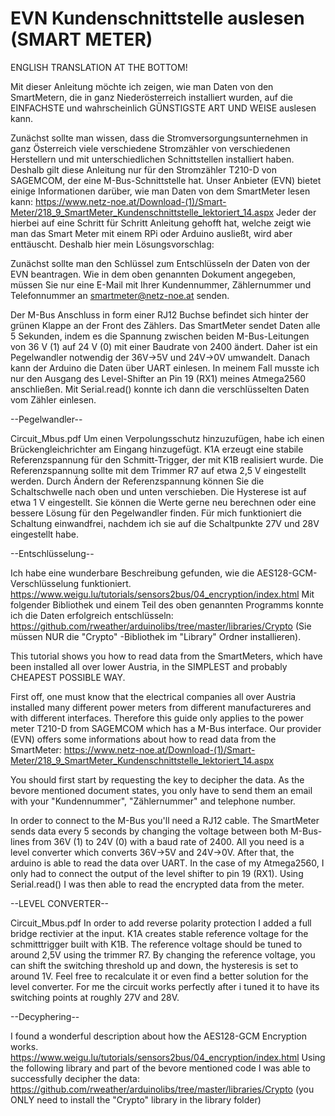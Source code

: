 # EVN Kundenschnittstelle auslesen (SMART METER)
ENGLISH TRANSLATION AT THE BOTTOM!

Mit dieser Anleitung möchte ich zeigen, wie man Daten von den SmartMetern, die in ganz Niederösterreich installiert wurden, auf die EINFACHSTE und wahrscheinlich GÜNSTIGSTE ART UND WEISE auslesen kann.

Zunächst sollte man wissen, dass die Stromversorgungsunternehmen in ganz Österreich viele verschiedene Stromzähler von verschiedenen Herstellern und mit unterschiedlichen Schnittstellen installiert haben. Deshalb gilt diese Anleitung nur für den Stromzähler T210-D von SAGEMCOM, der eine M-Bus-Schnittstelle hat.
Unser Anbieter (EVN) bietet einige Informationen darüber, wie man Daten von dem SmartMeter lesen kann:
https://www.netz-noe.at/Download-(1)/Smart-Meter/218_9_SmartMeter_Kundenschnittstelle_lektoriert_14.aspx
Jeder der hierbei auf eine Schritt für Schritt Anleitung gehofft hat, welche zeigt wie man das Smart Meter mit einem RPi oder Arduino ausließt, wird aber enttäuscht.
Deshalb hier mein Lösungsvorschlag:

Zunächst sollte man den Schlüssel zum Entschlüsseln der Daten von der EVN beantragen. Wie in dem oben genannten Dokument angegeben, müssen Sie nur eine E-Mail mit Ihrer Kundennummer, Zählernummer und Telefonnummer an smartmeter@netz-noe.at senden.

Der M-Bus Anschluss in form einer RJ12 Buchse befindet sich hinter der grünen Klappe an der Front des Zählers. Das SmartMeter sendet Daten alle 5 Sekunden, indem es die Spannung zwischen beiden M-Bus-Leitungen von 36 V (1) auf 24 V (0) mit einer Baudrate von 2400 ändert.
Daher ist ein Pegelwandler notwendig der 36V->5V und 24V->0V umwandelt. Danach kann der Arduino die Daten über UART einlesen. In meinem Fall musste ich nur den Ausgang des Level-Shifter an Pin 19 (RX1) meines Atmega2560 anschließen. Mit Serial.read() konnte ich dann die verschlüsselten Daten vom Zähler einlesen.

--Pegelwandler--

Circuit_Mbus.pdf
Um einen Verpolungsschutz hinzuzufügen, habe ich einen Brückengleichrichter am Eingang hinzugefügt.
K1A erzeugt eine stabile Referenzspannung für den Schmitt-Trigger, der mit K1B realisiert wurde. Die Referenzspannung sollte mit dem Trimmer R7 auf etwa 2,5 V eingestellt werden. Durch Ändern der Referenzspannung können Sie die Schaltschwelle nach oben und unten verschieben. Die Hysterese ist auf etwa 1 V eingestellt. Sie können die Werte gerne neu berechnen oder eine bessere Lösung für den Pegelwandler finden. Für mich funktioniert die Schaltung einwandfrei, nachdem ich sie auf die Schaltpunkte 27V und 28V eingestellt habe.

--Entschlüsselung--

Ich habe eine wunderbare Beschreibung gefunden, wie die AES128-GCM-Verschlüsselung funktioniert.
https://www.weigu.lu/tutorials/sensors2bus/04_encryption/index.html
Mit folgender Bibliothek und einem Teil des oben genannten Programms konnte ich die Daten erfolgreich entschlüsseln:
https://github.com/rweather/arduinolibs/tree/master/libraries/Crypto (Sie müssen NUR die "Crypto" -Bibliothek im "Library" Ordner installieren).


This tutorial shows you how to read data from the SmartMeters, which have been installed all over lower Austria, in the SIMPLEST and probably CHEAPEST POSSIBLE WAY.

First off, one must know that the electrical companies all over Austria installed many different power meters from different manufactureres and with different interfaces. Therefore this guide only applies to the power meter T210-D from SAGEMCOM which has a M-Bus interface. 
Our provider (EVN) offers some informations about how to read data from the SmartMeter:
https://www.netz-noe.at/Download-(1)/Smart-Meter/218_9_SmartMeter_Kundenschnittstelle_lektoriert_14.aspx

You should first start by requesting the key to decipher the data. As the bevore mentioned document states, you only have to send them an email with your "Kundennummer", "Zählernummer" and telephone number. 

In order to connect to the M-Bus you'll need a RJ12 cable. 
The SmartMeter sends data every 5 seconds by changing the voltage between both M-Bus-lines from 36V (1) to 24V (0) with a baud rate of 2400.
All you need is a level converter which converts 36V->5V and 24V->0V. After that, the arduino is able to read the data over UART. In the case of my Atmega2560, I only had to connect the output of the level shifter to pin 19 (RX1). Using Serial.read() I was then able to read the encrypted data from the meter. 


--LEVEL CONVERTER-- 

Circuit_Mbus.pdf
In order to add reverse polarity protection I added a full bridge rectivier at the input.
K1A creates stable reference voltage for the schmitttrigger built with K1B. The reference voltage should be tuned to around 2,5V using the trimmer R7. By changing the reference voltage, you can shift the switching threshold up and down, the hysteresis is set to around 1V. Feel free to recalculate it or even find a better solution for the level converter. For me the circuit works perfectly after i tuned it to have its switching points at roughly 27V and 28V. 

--Decyphering--

I found a wonderful description about how the AES128-GCM Encryption works.
https://www.weigu.lu/tutorials/sensors2bus/04_encryption/index.html
Using the following library and part of the bevore mentioned code I was able to successfully decipher the data:
https://github.com/rweather/arduinolibs/tree/master/libraries/Crypto  (you ONLY need to install the "Crypto" library in the library folder)



